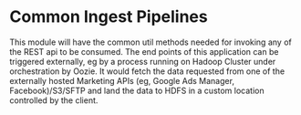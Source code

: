 # Common Ingest Pipelines
This module will have the common util methods needed for invoking any of the REST api to be consumed.
The end points of this application can be triggered externally, eg by a process
running on Hadoop Cluster under orchestration by Oozie. It would fetch the data requested from one of the externally
hosted Marketing APIs (eg, Google Ads Manager, Facebook)/S3/SFTP and land the data to HDFS in a custom location
controlled by the client.
